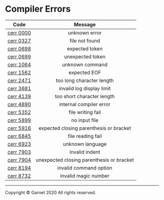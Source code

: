 # Compiler Errors

|Code|Message|
|:-:|:-:|
|[cerr 0000](/docs/en/releases/ches0/tools/compiler/errors/cerr0000.md)|unknown error|
|[cerr 0327](/docs/en/releases/ches0/tools/compiler/errors/cerr0327.md)|file not found|
|[cerr 0698](/docs/en/releases/ches0/tools/compiler/errors/cerr0698.md)|expected token|
|[cerr 0699](/docs/en/releases/ches0/tools/compiler/errors/cerr0699.md)|unexpected token|
|[cerr 1064](/docs/en/releases/ches0/tools/compiler/errors/cerr1064.md)|unknown command|
|[cerr 1562](/docs/en/releases/ches0/tools/compiler/errors/cerr1562.md)|expected EOF|
|[cerr 2471](/docs/en/releases/ches0/errors/cerr2471.md)|too long character length|
|[cerr 3681](/docs/en/releases/ches0/errors/cerr3681.md)|invalid log display limit|
|[cerr 4139](/docs/en/releases/ches0/tools/compiler/errors/cerr4139.md)|too short character length|
|[cerr 4890](/docs/en/releases/ches0/tools/compiler/errors/cerr4890.md)|internal compiler error|
|[cerr 5352](/docs/en/releases/ches0/tools/compiler/errors/cerr5352.md)|file writing fail|
|[cerr 5899](/docs/en/releases/ches0/tools/compiler/errors/cerr5899.md)|no input file|
|[cerr 5916](/docs/en/releases/ches0/tools/compiler/errors/cerr5916.md)|expected closing parenthesis or bracket|
|[cerr 6845](/docs/en/releases/ches0/tools/compiler/errors/cerr6845.md)|file reading fail|
|[cerr 6923](/docs/en/releases/ches0/tools/compiler/errors/cerr6923.md)|unknown language|
|[cerr 7903](/docs/en/releases/ches0/tools/compiler/errors/cerr7903.md)|invalid indent|
|[cerr 7904](/docs/en/releases/ches0/tools/compiler/errors/cerr7904.md)|unexpected closing parenthesis or bracket|
|[cerr 8194](/docs/en/releases/ches0/tools/compiler/errors/cerr8194.md)|invalid command option|
|[cerr 8732](/docs/en/releases/ches0/tools/compiler/errors/cerr8732.md)|invalid magic number|

---

Copyright © Garnet 2020 All rights reserved.
